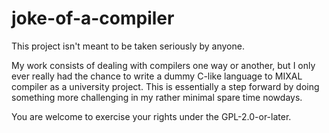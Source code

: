 # joke-of-a-compiler
This project isn't meant to be taken seriously by anyone.

My work consists of dealing with compilers one way or another, but I only ever really had
the chance to write a dummy C-like language to MIXAL compiler as a university project. This is essentially
a step forward by doing something more challenging in my rather minimal spare time nowdays.

You are welcome to exercise your rights under the GPL-2.0-or-later.
